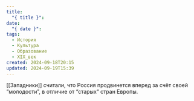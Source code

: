 ```yaml
---
title:
  "{ title }": 
date:
  "{ date }": 
tags:
  - История
  - Культура
  - Образование
  - XIX_век
created: 2024-09-18T20:15
updated: 2024-09-19T15:39
---
```

[[Западники]] считали, что Россия продвинется вперед за счёт своей “молодости”, в отличие от “старых“ стран Европы.


